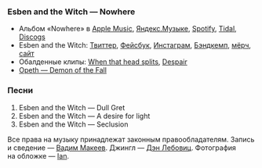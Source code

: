### Esben and the Witch — Nowhere

- Альбом «Nowhere» в
	[Apple Music](https://music.apple.com/album/1434553246),
	[Яндекс.Музыке](https://music.yandex.ru/album/5631592),
	[Spotify](https://open.spotify.com/album/7etxQMy1GayWQ173bBnYkK),
	[Tidal](https://tidal.com/browse/album/94239918),
	[Discogs](https://www.discogs.com/master/1455263)
- Esben and the Witch:
	[Твиттер](https://twitter.com/weareeatw),
	[Фейсбук](https://www.facebook.com/esbenandthewitch/),
	[Инстаграм](https://www.instagram.com/esbenandthewitch/),
	[Бэндкемп](https://esbenandthewitch.bandcamp.com/),
	[мёрч](https://esbenandthewitchstore.bigcartel.com/),
	[сайт](http://www.bunnymen.com/)
- Обалденные клипы:
	[When that head splits](https://youtu.be/cnfx0cij2rw),
	[Despair](https://youtu.be/wEVFw74iOd8)
- [Opeth — Demon of the Fall](https://youtu.be/OOwmZwpQkrs)

### Песни

1. Esben and the Witch — Dull Gret
2. Esben and the Witch — A desire for light
3. Esben and the Witch — Seclusion

Все права на музыку принадлежат законным правообладателям.
Запись и сведение — [Вадим Макеев](https://pepelsbey.dev/).
Джингл — [Дэн Лебовиц](https://www.youtube.com/channel/UC38A5qHrlc_Zgua7vL4b96w).
Фотография на обложке — [Ian](https://unsplash.com/photos/oXo6IvDnkqc).
